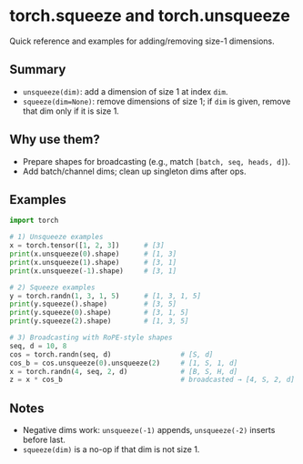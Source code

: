 # torch.squeeze and torch.unsqueeze

Quick reference and examples for adding/removing size-1 dimensions.

## Summary
- `unsqueeze(dim)`: add a dimension of size 1 at index `dim`.
- `squeeze(dim=None)`: remove dimensions of size 1; if `dim` is given, remove that dim only if it is size 1.

## Why use them?
- Prepare shapes for broadcasting (e.g., match `[batch, seq, heads, d]`).
- Add batch/channel dims; clean up singleton dims after ops.

## Examples
```python
import torch

# 1) Unsqueeze examples
x = torch.tensor([1, 2, 3])      # [3]
print(x.unsqueeze(0).shape)      # [1, 3]
print(x.unsqueeze(1).shape)      # [3, 1]
print(x.unsqueeze(-1).shape)     # [3, 1]

# 2) Squeeze examples
y = torch.randn(1, 3, 1, 5)      # [1, 3, 1, 5]
print(y.squeeze().shape)         # [3, 5]
print(y.squeeze(0).shape)        # [3, 1, 5]
print(y.squeeze(2).shape)        # [1, 3, 5]

# 3) Broadcasting with RoPE-style shapes
seq, d = 10, 8
cos = torch.randn(seq, d)                 # [S, d]
cos_b = cos.unsqueeze(0).unsqueeze(2)     # [1, S, 1, d]
x = torch.randn(4, seq, 2, d)             # [B, S, H, d]
z = x * cos_b                             # broadcasted → [4, S, 2, d]
```

## Notes
- Negative dims work: `unsqueeze(-1)` appends, `unsqueeze(-2)` inserts before last.
- `squeeze(dim)` is a no-op if that dim is not size 1.

